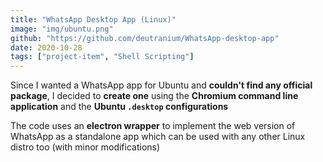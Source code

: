 ```yaml
---
title: "WhatsApp Desktop App (Linux)"
image: "img/ubuntu.png"
github: "https://github.com/deutranium/WhatsApp-desktop-app"
date: 2020-10-28
tags: ["project-item", "Shell Scripting"]
---
```

Since I wanted a WhatsApp app for Ubuntu and **couldn't find any official package**, I decided to **create one** using the **Chromium command line application** and the **Ubuntu `.desktop` configurations**

The code uses an **electron wrapper** to implement the web version of WhatsApp as a standalone app which can be used with any other Linux distro too (with minor modifications)